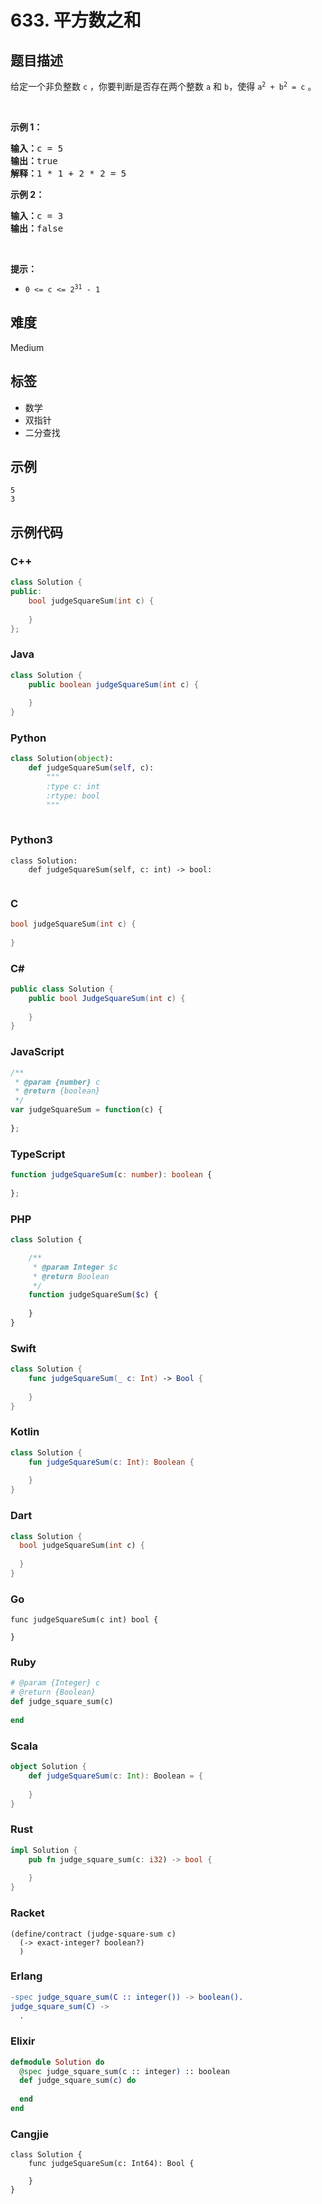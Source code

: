 # 633. 平方数之和

## 题目描述

<p>给定一个非负整数&nbsp;<code>c</code>&nbsp;，你要判断是否存在两个整数 <code>a</code> 和 <code>b</code>，使得&nbsp;<code>a<sup>2</sup> + b<sup>2</sup> = c</code> 。</p>

<p>&nbsp;</p>

<p><strong>示例 1：</strong></p>

<pre>
<strong>输入：</strong>c = 5
<strong>输出：</strong>true
<strong>解释：</strong>1 * 1 + 2 * 2 = 5
</pre>

<p><strong>示例 2：</strong></p>

<pre>
<strong>输入：</strong>c = 3
<strong>输出：</strong>false
</pre>

<p>&nbsp;</p>

<p><strong>提示：</strong></p>

<ul>
	<li><code>0 &lt;= c &lt;= 2<sup>31</sup> - 1</code></li>
</ul>


## 难度

Medium

## 标签

- 数学
- 双指针
- 二分查找

## 示例

```
5
3
```

## 示例代码

### C++

```cpp
class Solution {
public:
    bool judgeSquareSum(int c) {
        
    }
};
```

### Java

```java
class Solution {
    public boolean judgeSquareSum(int c) {
        
    }
}
```

### Python

```python
class Solution(object):
    def judgeSquareSum(self, c):
        """
        :type c: int
        :rtype: bool
        """
        
```

### Python3

```python3
class Solution:
    def judgeSquareSum(self, c: int) -> bool:
        
```

### C

```c
bool judgeSquareSum(int c) {
    
}
```

### C#

```csharp
public class Solution {
    public bool JudgeSquareSum(int c) {
        
    }
}
```

### JavaScript

```javascript
/**
 * @param {number} c
 * @return {boolean}
 */
var judgeSquareSum = function(c) {
    
};
```

### TypeScript

```typescript
function judgeSquareSum(c: number): boolean {
    
};
```

### PHP

```php
class Solution {

    /**
     * @param Integer $c
     * @return Boolean
     */
    function judgeSquareSum($c) {
        
    }
}
```

### Swift

```swift
class Solution {
    func judgeSquareSum(_ c: Int) -> Bool {
        
    }
}
```

### Kotlin

```kotlin
class Solution {
    fun judgeSquareSum(c: Int): Boolean {
        
    }
}
```

### Dart

```dart
class Solution {
  bool judgeSquareSum(int c) {
    
  }
}
```

### Go

```golang
func judgeSquareSum(c int) bool {
    
}
```

### Ruby

```ruby
# @param {Integer} c
# @return {Boolean}
def judge_square_sum(c)
    
end
```

### Scala

```scala
object Solution {
    def judgeSquareSum(c: Int): Boolean = {
        
    }
}
```

### Rust

```rust
impl Solution {
    pub fn judge_square_sum(c: i32) -> bool {
        
    }
}
```

### Racket

```racket
(define/contract (judge-square-sum c)
  (-> exact-integer? boolean?)
  )
```

### Erlang

```erlang
-spec judge_square_sum(C :: integer()) -> boolean().
judge_square_sum(C) ->
  .
```

### Elixir

```elixir
defmodule Solution do
  @spec judge_square_sum(c :: integer) :: boolean
  def judge_square_sum(c) do
    
  end
end
```

### Cangjie

```cangjie
class Solution {
    func judgeSquareSum(c: Int64): Bool {

    }
}
```

